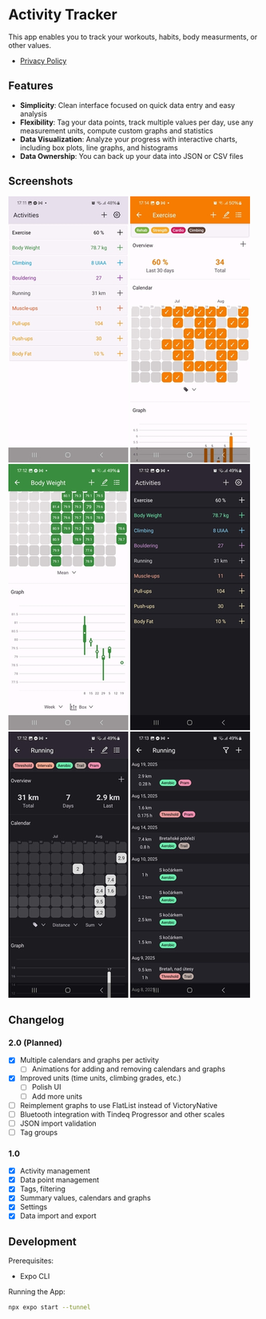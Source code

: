 # Activity Tracker

This app enables you to track your workouts, habits, body measurments, or other values.

- [Privacy Policy](https://potocpav.github.io/activity-tracker/privacy.html)

## Features

- **Simplicity**: Clean interface focused on quick data entry and easy analysis
- **Flexibility**: Tag your data points, track multiple values per day, use any measurement units, compute custom graphs and statistics
- **Data Visualization**: Analyze your progress with interactive charts, including box plots, line graphs, and histograms
- **Data Ownership**: You can back up your data into JSON or CSV files

## Screenshots

[![Screenshot 1](screenshots/sshot-1.thumb.jpg)](screenshots/sshot-1.jpg)
[![Screenshot 2](screenshots/sshot-2.thumb.jpg)](screenshots/sshot-2.jpg)
[![Screenshot 3](screenshots/sshot-3.thumb.jpg)](screenshots/sshot-3.jpg)
[![Screenshot 4](screenshots/sshot-4.thumb.jpg)](screenshots/sshot-4.jpg)
[![Screenshot 5](screenshots/sshot-5.thumb.jpg)](screenshots/sshot-5.jpg)
[![Screenshot 6](screenshots/sshot-6.thumb.jpg)](screenshots/sshot-6.jpg)

## Changelog

### 2.0 (Planned)

- [x] Multiple calendars and graphs per activity
  - [ ] Animations for adding and removing calendars and graphs
- [x] Improved units (time units, climbing grades, etc.)
  - [ ] Polish UI
  - [ ] Add more units
- [ ] Reimplement graphs to use FlatList instead of VictoryNative
- [ ] Bluetooth integration with Tindeq Progressor and other scales
- [ ] JSON import validation
- [ ] Tag groups

### 1.0

- [x] Activity management
- [x] Data point management
- [x] Tags, filtering
- [x] Summary values, calendars and graphs
- [x] Settings
- [x] Data import and export

## Development

Prerequisites:

- Expo CLI

Running the App:

```bash
npx expo start --tunnel
```
